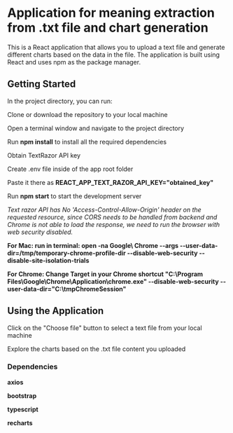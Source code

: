# Application for meaning extraction from .txt file and chart generation

This is a React application that allows you to upload a text file and generate different charts based on the data in the file. The application is built using React and uses npm as the package manager.

## Getting Started

In the project directory, you can run:

Clone or download the repository to your local machine

Open a terminal window and navigate to the project directory

Run **npm install** to install all the required dependencies

Obtain TextRazor API key

Create .env file inside of the app root folder

Paste it there as **REACT_APP_TEXT_RAZOR_API_KEY="obtained_key"**

Run **npm start** to start the development server

*Text razor API has No 'Access-Control-Allow-Origin' header  on the requested resource, since CORS needs to be handled from backend and Chrome is not able to load the response, we need to run the browser with web security disabled.*

**For Mac:
run in terminal:
open -na Google\ Chrome --args --user-data-dir=/tmp/temporary-chrome-profile-dir --disable-web-security --disable-site-isolation-trials**

**For Chrome:
Change Target in your Chrome shortcut
"C:\Program Files\Google\Chrome\Application\chrome.exe" --disable-web-security --user-data-dir="C:\tmpChromeSession"**

## Using the Application

Click on the "Choose file" button to select a text file from your local machine

Explore the charts based on the .txt file content you uploaded

### Dependencies

**axios**

**bootstrap**

**typescript**

**recharts**


